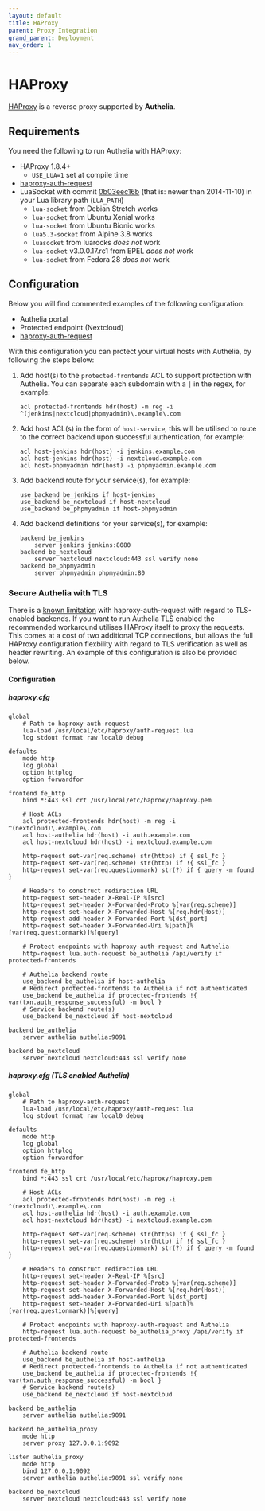 ```yaml
---
layout: default
title: HAProxy
parent: Proxy Integration
grand_parent: Deployment
nav_order: 1
---
```


# HAProxy

[HAProxy] is a reverse proxy supported by **Authelia**.

## Requirements

You need the following to run Authelia with HAProxy:

* HAProxy 1.8.4+
  * `USE_LUA=1` set at compile time
* [haproxy-auth-request](https://github.com/TimWolla/haproxy-auth-request/blob/master/auth-request.lua)
* LuaSocket with commit [0b03eec16b](https://github.com/diegonehab/luasocket/commit/0b03eec16be0b3a5efe71bcb8887719d1ea87d60) (that is: newer than 2014-11-10) in your Lua library path (`LUA_PATH`)
  * `lua-socket` from Debian Stretch works
  * `lua-socket` from Ubuntu Xenial works
  * `lua-socket` from Ubuntu Bionic works
  * `lua5.3-socket` from Alpine 3.8 works
  * `luasocket` from luarocks *does not* work
  * `lua-socket` v3.0.0.17.rc1 from EPEL *does not* work
  * `lua-socket` from Fedora 28 *does not* work


## Configuration

Below you will find commented examples of the following configuration:

* Authelia portal
* Protected endpoint (Nextcloud)
* [haproxy-auth-request](https://github.com/TimWolla/haproxy-auth-request/blob/master/auth-request.lua)

With this configuration you can protect your virtual hosts with Authelia, by following the steps below:
1. Add host(s) to the `protected-frontends` ACL to support protection with Authelia.
You can separate each subdomain with a `|` in the regex, for example:
    ```
    acl protected-frontends hdr(host) -m reg -i ^(jenkins|nextcloud|phpmyadmin)\.example\.com
    ```
2. Add host ACL(s) in the form of `host-service`, this will be utilised to route to the correct
backend upon successful authentication, for example:
    ```
    acl host-jenkins hdr(host) -i jenkins.example.com
    acl host-jenkins hdr(host) -i nextcloud.example.com
    acl host-phpmyadmin hdr(host) -i phpmyadmin.example.com
    ```
3. Add backend route for your service(s), for example:
    ```
    use_backend be_jenkins if host-jenkins
    use_backend be_nextcloud if host-nextcloud
    use_backend be_phpmyadmin if host-phpmyadmin
    ```
4. Add backend definitions for your service(s), for example:
    ```
    backend be_jenkins
        server jenkins jenkins:8080
    backend be_nextcloud
        server nextcloud nextcloud:443 ssl verify none
    backend be_phpmyadmin
        server phpmyadmin phpmyadmin:80
    ```

### Secure Authelia with TLS
There is a [known limitation](https://github.com/TimWolla/haproxy-auth-request/issues/12) with haproxy-auth-request with regard to TLS-enabled backends.
If you want to run Authelia TLS enabled the recommended workaround utilises HAProxy itself to proxy the requests.
This comes at a cost of two additional TCP connections, but allows the full HAProxy configuration flexbility with regard
to TLS verification as well as header rewriting. An example of this configuration is also be provided below.

#### Configuration

##### haproxy.cfg
```
global
    # Path to haproxy-auth-request
    lua-load /usr/local/etc/haproxy/auth-request.lua
    log stdout format raw local0 debug

defaults
    mode http
    log global
    option httplog
    option forwardfor

frontend fe_http
    bind *:443 ssl crt /usr/local/etc/haproxy/haproxy.pem
    
    # Host ACLs
    acl protected-frontends hdr(host) -m reg -i ^(nextcloud)\.example\.com
    acl host-authelia hdr(host) -i auth.example.com
    acl host-nextcloud hdr(host) -i nextcloud.example.com

    http-request set-var(req.scheme) str(https) if { ssl_fc }
    http-request set-var(req.scheme) str(http) if !{ ssl_fc }
    http-request set-var(req.questionmark) str(?) if { query -m found }
   
    # Headers to construct redirection URL
    http-request set-header X-Real-IP %[src]
    http-request set-header X-Forwarded-Proto %[var(req.scheme)]
    http-request set-header X-Forwarded-Host %[req.hdr(Host)]
    http-request add-header X-Forwarded-Port %[dst_port]
    http-request set-header X-Forwarded-Uri %[path]%[var(req.questionmark)]%[query]

    # Protect endpoints with haproxy-auth-request and Authelia
    http-request lua.auth-request be_authelia /api/verify if protected-frontends
   
    # Authelia backend route
    use_backend be_authelia if host-authelia
    # Redirect protected-frontends to Authelia if not authenticated
    use_backend be_authelia if protected-frontends !{ var(txn.auth_response_successful) -m bool }
    # Service backend route(s)
    use_backend be_nextcloud if host-nextcloud

backend be_authelia
    server authelia authelia:9091

backend be_nextcloud
    server nextcloud nextcloud:443 ssl verify none
```

##### haproxy.cfg (TLS enabled Authelia)
```
global
    # Path to haproxy-auth-request
    lua-load /usr/local/etc/haproxy/auth-request.lua
    log stdout format raw local0 debug

defaults
    mode http
    log global
    option httplog
    option forwardfor

frontend fe_http
    bind *:443 ssl crt /usr/local/etc/haproxy/haproxy.pem
    
    # Host ACLs
    acl protected-frontends hdr(host) -m reg -i ^(nextcloud)\.example\.com
    acl host-authelia hdr(host) -i auth.example.com
    acl host-nextcloud hdr(host) -i nextcloud.example.com

    http-request set-var(req.scheme) str(https) if { ssl_fc }
    http-request set-var(req.scheme) str(http) if !{ ssl_fc }
    http-request set-var(req.questionmark) str(?) if { query -m found }
   
    # Headers to construct redirection URL
    http-request set-header X-Real-IP %[src]
    http-request set-header X-Forwarded-Proto %[var(req.scheme)]
    http-request set-header X-Forwarded-Host %[req.hdr(Host)]
    http-request add-header X-Forwarded-Port %[dst_port]
    http-request set-header X-Forwarded-Uri %[path]%[var(req.questionmark)]%[query]

    # Protect endpoints with haproxy-auth-request and Authelia
    http-request lua.auth-request be_authelia_proxy /api/verify if protected-frontends
   
    # Authelia backend route
    use_backend be_authelia if host-authelia
    # Redirect protected-frontends to Authelia if not authenticated
    use_backend be_authelia if protected-frontends !{ var(txn.auth_response_successful) -m bool }
    # Service backend route(s)
    use_backend be_nextcloud if host-nextcloud

backend be_authelia
    server authelia authelia:9091

backend be_authelia_proxy
    mode http
    server proxy 127.0.0.1:9092

listen authelia_proxy
    mode http
    bind 127.0.0.1:9092
    server authelia authelia:9091 ssl verify none

backend be_nextcloud
    server nextcloud nextcloud:443 ssl verify none
```

[HAproxy]: https://www.haproxy.org/
